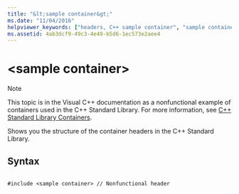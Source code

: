 ```yaml
---
title: "&lt;sample container&gt;"
ms.date: "11/04/2016"
helpviewer_keywords: ["headers, C++ sample container", "sample container", "container headers"]
ms.assetid: 4ab3dcf9-49c3-4e49-b5d6-1ec573e2aee4
---
```

# &lt;sample container&gt;

> [!NOTE]
> This topic is in the Visual C++ documentation as a nonfunctional example of containers used in the C++ Standard Library. For more information, see [C++ Standard Library Containers](../standard-library/stl-containers.md).

Shows you the structure of the container headers in the C++ Standard Library.

## Syntax

```

#include <sample container> // Nonfunctional header
```
